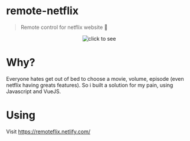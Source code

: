 # remote-netflix
> Remote control for netflix website 🍿

<div align="center">
  <img src="https://github.com/nulldreams/remote-netflix/blob/master/readme/netflix.gif?raw=true" alt="click to see">
</div>

# Why?
Everyone hates get out of bed to choose a movie, volume, episode (even netflix having greats features). So i built a solution for my pain, using Javascript and VueJS.

# Using
Visit https://remoteflix.netlify.com/
